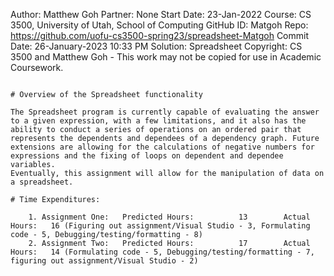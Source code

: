 Author:     Matthew Goh
Partner:    None
Start Date: 23-Jan-2022
Course:     CS 3500, University of Utah, School of Computing
GitHub ID:  Matgoh
Repo:       https://github.com/uofu-cs3500-spring23/spreadsheet-Matgoh
Commit Date: 26-January-2023 10:33 PM
Solution:   Spreadsheet
Copyright:  CS 3500 and Matthew Goh - This work may not be copied for use in Academic Coursework.
```

# Overview of the Spreadsheet functionality

The Spreadsheet program is currently capable of evaluating the answer to a given expression, with a few limitations, and it also has the 
ability to conduct a series of operations on an ordered pair that represents the dependents and dependees of a dependency graph. Future 
extensions are allowing for the calculations of negative numbers for expressions and the fixing of loops on dependent and dependee variables.
Eventually, this assignment will allow for the manipulation of data on a spreadsheet. 

# Time Expenditures:

    1. Assignment One:   Predicted Hours:          13        Actual Hours:   16 (Figuring out assignment/Visual Studio - 3, Formulating code - 5, Debugging/testing/formatting - 8)
    2. Assignment Two:   Predicted Hours:          17        Actual Hours:   14 (Formulating code - 5, Debugging/testing/formatting - 7, figuring out assignment/Visual Studio - 2)